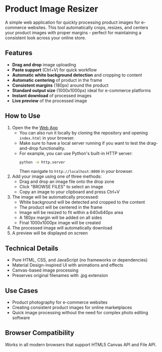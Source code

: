 # Product Image Resizer

A simple web application for quickly processing product images for e-commerce websites. This tool automatically crops, resizes, and centers your product images with proper margins - perfect for maintaining a consistent look across your online store.

## Features

- **Drag and drop** image uploading
- **Paste support** (Ctrl+V) for quick workflow
- **Automatic white background detection** and cropping to content
- **Automatic centering** of product in the frame
- **Consistent margins** (180px) around the product
- **Standard output size** (1000x1000px) ideal for e-commerce platforms
- **Instant download** of processed images
- **Live preview** of the processed image

## How to Use

1. Open the the [Web App](https://product-image-processor.vercel.app)
   - You can also run it locally by cloning the repository and opening `index.html` in your browser.
   - Make sure to have a local server running if you want to test the drag-and-drop functionality.
   - For example, you can use Python's built-in HTTP server:
     ```bash
     python -m http.server
     ```
     Then navigate to `http://localhost:8000` in your browser.
2. Add your image using one of three methods:
   - Drag and drop an image file onto the drop zone
   - Click "BROWSE FILES" to select an image
   - Copy an image to your clipboard and press Ctrl+V
3. The image will be automatically processed:
   - White background will be detected and cropped to the content
   - The product will be centered in the frame
   - Image will be resized to fit within a 640x640px area
   - A 180px margin will be added on all sides
   - Final 1000x1000px image will be created
4. The processed image will automatically download
5. A preview will be displayed on screen

## Technical Details

- Pure HTML, CSS, and JavaScript (no frameworks or dependencies)
- Material Design-inspired UI with animations and effects
- Canvas-based image processing
- Preserves original filenames with .jpg extension

## Use Cases

- Product photography for e-commerce websites
- Creating consistent product images for online marketplaces
- Quick image processing without the need for complex photo editing software

## Browser Compatibility

Works in all modern browsers that support HTML5 Canvas API and File API.
